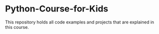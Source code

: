 # Python-Course-for-Kids
This repository holds all code examples and projects that are explained in this course.
